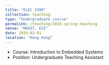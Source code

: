 ```yaml
---
title: "ELEC 3300"
collection: teaching
type: "Undergraduate course"
permalink: /teaching/2019-spring-teaching
venue: "HKUST, ECE"
date: 2019-02-01
location: "Hong Kong"
---
```


* Course: Introduction to Embedded Systems
* Position: Undergraduate Teaching Assistant